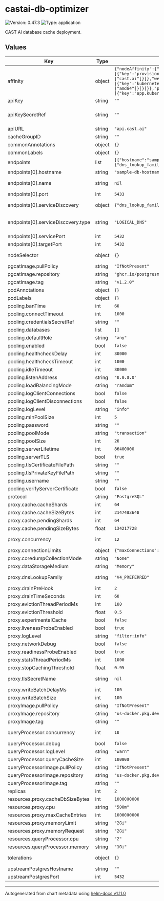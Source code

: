 # castai-db-optimizer

![Version: 0.47.3](https://img.shields.io/badge/Version-0.47.3-informational?style=flat-square) ![Type: application](https://img.shields.io/badge/Type-application-informational?style=flat-square)

CAST AI database cache deployment.

## Values

| Key | Type | Default | Description |
|-----|------|---------|-------------|
| affinity | object | `{"nodeAffinity":{"preferredDuringSchedulingIgnoredDuringExecution":[{"preference":{"matchExpressions":[{"key":"provisioner.cast.ai/managed-by","operator":"In","values":["cast.ai"]}]},"weight":100}],"requiredDuringSchedulingIgnoredDuringExecution":{"nodeSelectorTerms":[{"matchExpressions":[{"key":"kubernetes.io/os","operator":"NotIn","values":["windows"]},{"key":"kubernetes.io/arch","operator":"In","values":["amd64"]}]}]}},"podAntiAffinity":{"requiredDuringSchedulingIgnoredDuringExecution":[{"labelSelector":{"matchExpressions":[{"key":"app.kubernetes.io/name","operator":"In","values":["APP_NAME"]}]},"topologyKey":"kubernetes.io/hostname"}]}}` | Pod affinity rules. Ref: https://kubernetes.io/docs/concepts/configuration/assign-pod-node/#affinity-and-anti-affinity |
| apiKey | string | `""` | Token to be used for authorizing access to the CAST AI API.  |
| apiKeySecretRef | string | `""` | Name of secret with Token to be used for authorizing DBO access to the API apiKey and apiKeySecretRef are mutually exclusive The referenced secret must provide the token in .data["API_KEY"]. |
| apiURL | string | `"api.cast.ai"` | URL to the CAST AI API server. |
| cacheGroupID | string | `""` | ID of the cache group for which cache configuration should be pulled.  |
| commonAnnotations | object | `{}` | Annotations to add to all resources. |
| commonLabels | object | `{}` | Labels to add to all resources. |
| endpoints | list | `[{"hostname":"sample-db-hostname","name":null,"port":5433,"serviceDiscovery":{"dns_lookup_family":"ALL","dns_refresh_rate":"5000ms","respect_dns_ttl":true,"type":"LOGICAL_DNS"},"servicePort":5432,"targetPort":5432}]` | A list of upstream database endpoints |
| endpoints[0].hostname | string | `"sample-db-hostname"` | Hostname of the upstream database instance. |
| endpoints[0].name | string | `nil` | Name of the service. If this value is not empty, then additional cluster IP service will be deployed, using provided name as a suffix |
| endpoints[0].port | int | `5433` | Port for the endpoint on DBO pod. |
| endpoints[0].serviceDiscovery | object | `{"dns_lookup_family":"ALL","dns_refresh_rate":"5000ms","respect_dns_ttl":true,"type":"LOGICAL_DNS"}` | Envoy service discovery settings. Ref: https://www.envoyproxy.io/docs/envoy/latest/api-v3/config/cluster/v3/cluster.proto.html |
| endpoints[0].serviceDiscovery.type | string | `"LOGICAL_DNS"` | The service discovery type to use for resolving the cluster. Available options: LOGICAL_DNS and STRICT_DNS. Ref: https://www.envoyproxy.io/docs/envoy/latest/intro/arch_overview/upstream/service_discovery |
| endpoints[0].servicePort | int | `5432` | Port of the named service |
| endpoints[0].targetPort | int | `5432` | Port of the upstream database instance. |
| nodeSelector | object | `{}` | Pod node selector rules. Ref: https://kubernetes.io/docs/concepts/configuration/assign-pod-node/ |
| pgcatImage.pullPolicy | string | `"IfNotPresent"` |  |
| pgcatImage.repository | string | `"ghcr.io/postgresml/pgcat"` |  |
| pgcatImage.tag | string | `"v1.2.0"` |  |
| podAnnotations | object | `{}` | Extra annotations to add to the pod. |
| podLabels | object | `{}` | Extra labels to add to the pod. |
| pooling.banTime | int | `60` | Ban time in seconds |
| pooling.connectTimeout | int | `1000` | Connect timeout in milliseconds |
| pooling.credentialsSecretRef | string | `""` | Name of secret with username for database authentication |
| pooling.databases | list | `[]` | List of database names to create pools for (required when pooling is enabled) |
| pooling.defaultRole | string | `"any"` | Default role (any, primary, replica) |
| pooling.enabled | bool | `false` | Enable connection pooling sidecar. |
| pooling.healthcheckDelay | int | `30000` | Health check delay in milliseconds |
| pooling.healthcheckTimeout | int | `1000` | Health check timeout in milliseconds |
| pooling.idleTimeout | int | `30000` | Idle timeout in milliseconds |
| pooling.listenAddress | string | `"0.0.0.0"` | Listen address for PgCat |
| pooling.loadBalancingMode | string | `"random"` | Load balancing mode (random or loc) |
| pooling.logClientConnections | bool | `false` | Log client connections |
| pooling.logClientDisconnections | bool | `false` | Log client disconnections |
| pooling.logLevel | string | `"info"` | Pooling log level, must be one of error, warn, info, debug, trace, off |
| pooling.minPoolSize | int | `5` | Minimum pool size per user |
| pooling.password | string | `""` | Password for database authentication |
| pooling.poolMode | string | `"transaction"` | Pool mode (session or transaction) |
| pooling.poolSize | int | `20` | Maximum pool size per user |
| pooling.serverLifetime | int | `86400000` | Server lifetime in milliseconds |
| pooling.serverTLS | bool | `true` | Enable TLS for server connections |
| pooling.tlsCertificateFilePath | string | `""` | Path to TLS certificate for server connections (PEM format) |
| pooling.tlsPrivateKeyFilePath | string | `""` | Path to TLS private key for server connections (PEM format) |
| pooling.username | string | `""` | Username for database authentication |
| pooling.verifyServerCertificate | bool | `false` | Verify server certificate when using TLS |
| protocol | string | `"PostgreSQL"` | Specifies database protocol to be used for communication and query parsing. |
| proxy.cache.cacheShards | int | `64` | Number of cache shards _must_ be power of 2 |
| proxy.cache.cacheSizeBytes | int | `2147483648` | Maximum cache size in bytes, _should_ be divisible by cacheShards |
| proxy.cache.pendingShards | int | `64` | Number of in-flight cache shards _must_ be power of 2 |
| proxy.cache.pendingSizeBytes | float | `134217728` | Maximum size of in-flight cache entries, _should_ be divisible by pendingShards |
| proxy.concurrency | int | `12` | Number of parallel processing streams. This needs to be balanced with cpu resources for proxy and QP. |
| proxy.connectionLimits | object | `{"maxConnections":10000,"maxPendingRequests":1024,"maxRequests":1024,"maxRetries":3}` | Envoy upstream connection limits, numbers given are the envoy defaults. |
| proxy.coredumpCollectionMode | string | `"None"` | Disable core dump collection by default |
| proxy.dataStorageMedium | string | `"Memory"` | Defines "emptyDir.medium" value for data storage volume. Set to "Memory" for tmpfs disk |
| proxy.dnsLookupFamily | string | `"V4_PREFERRED"` | DNS lookup mode when communicating to outside. will prioritize IPV4 addresses. change to V6_ONLY to use v6 addresses instead. |
| proxy.drainPreHook | int | `2` | Predrain timeout in seconds. |
| proxy.drainTimeSeconds | int | `60` | Default drain time in seconds. |
| proxy.evictionThreadPeriodMs | int | `100` | The period of the evictions thread. |
| proxy.evictionThreshold | float | `0.5` | Ratio of used available bytes or entries from which we start evicting. |
| proxy.experimentalCache | bool | `false` | Enable experimental cache in dbo proxy. |
| proxy.livenessProbeEnabled | bool | `true` | Ensure proxy is alive and healthy. |
| proxy.logLevel | string | `"filter:info"` | Default proxy log level. |
| proxy.networkDebug | bool | `false` | Extra network debug logging. |
| proxy.readinessProbeEnabled | bool | `true` | Ensure proxy has retrieved initial cache configuration before accepting connections. |
| proxy.statsThreadPeriodMs | int | `1000` | The period of the stats thread. |
| proxy.stopCachingThreshold | float | `0.95` | Ratio of used available bytes or entries from which we stop caching. |
| proxy.tlsSecretName | string | `nil` | Name of a Kubernetes TLS Secret that contains the key pair to use for configuring TLS in the proxy. If not set, defaults to using a built-in key pair. |
| proxy.writeBatchDelayMs | int | `100` | The delay of one batch for writing. |
| proxy.writeBatchSize | int | `100` | The size of one batch for writing. |
| proxyImage.pullPolicy | string | `"IfNotPresent"` |  |
| proxyImage.repository | string | `"us-docker.pkg.dev/castai-hub/library/dbo-proxy"` |  |
| proxyImage.tag | string | `""` |  |
| queryProcessor.concurrency | int | `10` | Number of worker threads. This should ideally be tuned around 1.5 - 2x times more than expected amount of CPU usage. |
| queryProcessor.debug | bool | `false` | Enable additional debugging features to aid troubleshooting. |
| queryProcessor.logLevel | string | `"warn"` | Default query-processor log level. |
| queryProcessor.queryCacheSize | int | `100000` | Default query-processor query cache size. |
| queryProcessorImage.pullPolicy | string | `"IfNotPresent"` |  |
| queryProcessorImage.repository | string | `"us-docker.pkg.dev/castai-hub/library/query-processor"` |  |
| queryProcessorImage.tag | string | `""` |  |
| replicas | int | `2` |  |
| resources.proxy.cacheDbSizeBytes | int | `1000000000` | max allowed database size in disk. |
| resources.proxy.cpu | string | `"500m"` |  |
| resources.proxy.maxCacheEntries | int | `1000000000` | maximum number of entries to keep in the proxy. |
| resources.proxy.memoryLimit | string | `"2Gi"` |  |
| resources.proxy.memoryRequest | string | `"2Gi"` |  |
| resources.queryProcessor.cpu | string | `"2"` |  |
| resources.queryProcessor.memory | string | `"1Gi"` |  |
| tolerations | object | `{}` | Pod toleration rules. Ref: https://kubernetes.io/docs/concepts/configuration/taint-and-toleration/ |
| upstreamPostgresHostname | string | `""` | deprecated: Hostname of the upstream Postgres instance. |
| upstreamPostgresPort | int | `5432` | deprecated: Port of the upstream Postgres instance. |

----------------------------------------------
Autogenerated from chart metadata using [helm-docs v1.11.0](https://github.com/norwoodj/helm-docs/releases/v1.11.0)
